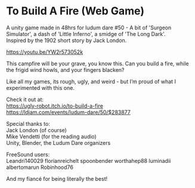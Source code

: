 # To Build A Fire (Web Game)
A unity game made in 48hrs for ludum dare #50 - A bit of 'Surgeon Simulator', a dash of 'Little Inferno', a smidge of 'The Long Dark'.  
Inspired by the 1902 short story by Jack London.

https://youtu.be/YW2r573052k

This campfire will be your grave, you know this.
Can you build a fire, while the frigid wind howls, and your fingers blacken?

Like all my games, its rough, ugly, and weird - but I’m proud of what I experimented with this one.  

Check it out at:  
https://ugly-robot.itch.io/to-build-a-fire  
https://ldjam.com/events/ludum-dare/50/$283877

Special thanks to:  
Jack London (of course)  
Mike Vendetti (for the reading audio)  
Unity, Blender, the Ludum Dare organizers  

FreeSound users:  
Leandri140029
florianreichelt
spoonbender
worthahep88
luminadii
albertomarun
Robinhood76
  
And my fiancé for being literally the best!
